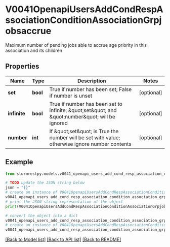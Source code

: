 # V0041OpenapiUsersAddCondRespAssociationConditionAssociationGrpjobsaccrue

Maximum number of pending jobs able to accrue age priority in this association and its children

## Properties

Name | Type | Description | Notes
------------ | ------------- | ------------- | -------------
**set** | **bool** | True if number has been set; False if number is unset | [optional]
**infinite** | **bool** | True if number has been set to infinite; \&quot;set\&quot; and \&quot;number\&quot; will be ignored | [optional]
**number** | **int** | If \&quot;set\&quot; is True the number will be set with value; otherwise ignore number contents | [optional]

## Example

```python
from slurmrestpy.models.v0041_openapi_users_add_cond_resp_association_condition_association_grpjobsaccrue import V0041OpenapiUsersAddCondRespAssociationConditionAssociationGrpjobsaccrue

# TODO update the JSON string below
json = "{}"
# create an instance of V0041OpenapiUsersAddCondRespAssociationConditionAssociationGrpjobsaccrue from a JSON string
v0041_openapi_users_add_cond_resp_association_condition_association_grpjobsaccrue_instance = V0041OpenapiUsersAddCondRespAssociationConditionAssociationGrpjobsaccrue.from_json(json)
# print the JSON string representation of the object
print(V0041OpenapiUsersAddCondRespAssociationConditionAssociationGrpjobsaccrue.to_json())

# convert the object into a dict
v0041_openapi_users_add_cond_resp_association_condition_association_grpjobsaccrue_dict = v0041_openapi_users_add_cond_resp_association_condition_association_grpjobsaccrue_instance.to_dict()
# create an instance of V0041OpenapiUsersAddCondRespAssociationConditionAssociationGrpjobsaccrue from a dict
v0041_openapi_users_add_cond_resp_association_condition_association_grpjobsaccrue_from_dict = V0041OpenapiUsersAddCondRespAssociationConditionAssociationGrpjobsaccrue.from_dict(v0041_openapi_users_add_cond_resp_association_condition_association_grpjobsaccrue_dict)
```
[[Back to Model list]](../README.md#documentation-for-models) [[Back to API list]](../README.md#documentation-for-api-endpoints) [[Back to README]](../README.md)


